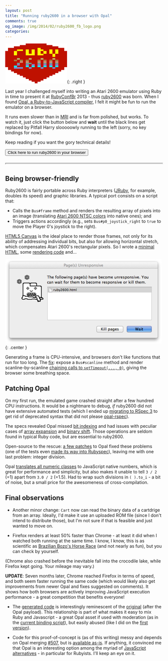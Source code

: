 ```yaml
---
layout: post
title: "Running ruby2600 in a browser with Opal"
comments: true
og_image: /img/2014/02/ruby2600_fb_logo.png
categories:
---
```


![ruby2600](/img/2014/02/ruby2600.png){: .right }

Last year I challenged myself into writing an Atari 2600 emulator using Ruby in time to present it at [RubyConfBr][1] 2013 - thus [ruby2600][2] was born. When I found [Opal, a Ruby-to-JavaScript compiler][3], I felt it might be fun to run the emulator on a browser.

[1]: http://www.rubyconf.com.br
[2]: https://github.com/chesterbr/ruby2600
[3]: http://opalrb.org/
[4]: https://en.wikipedia.org/wiki/Ruby_MRI

It runs even slower than in [MRI][4] and is far from polished, but works. To watch it, just click the button below and **wait** until the black lines get replaced by Pitfall Harry slooooowly running to the left (sorry, no key bindings for now).

Keep reading if you want the gory technical details!

<button onClick="i=document.getElementById('iframe_ruby2600'); i.height='220px'; i.src='/ruby2600/ruby2600.html'; i.scrollIntoView();">Click here to run ruby2600 in your browser</button>
<iframe id="iframe_ruby2600" width="100%" height="1px" scrolling="no"></iframe>

<!--more-->

## Being browser-friendly

Ruby2600 is fairly portable across Ruby interpreters ([JRuby][9], for example, doubles its speed) and graphic libraries. A typical port consists on a script that:

- Calls the `Bus#frame` method and renders the resulting array of pixels into an image (translating [Atari 2600 NTSC colors][11] into native ones); and
- Triggers actions accordingly (e.g., sets `Bus#p0_joystick_right` to `true` to move the Player 0's joystick to the right).

[HTML5 Canvas][10] is the ideal place to render those frames, not only for its ability of addressing individual bits, but also for allowing horizontal stretch, which compensates Atari 2600's rectangular pixels. So I wrote a [minimal HTML][13], some [rendering code][14] and...

![ruby2600](/img/2014/02/wait.png){: .center }

Generating a frame is CPU-intensive, and browsers don't like functions that run for too long. The [fix][8]: expose a `Bus#scanline` method and render scanline-by-scanline [chaining calls to `setTimeout(..., 0)`][12], giving the browser some breathing space.

[8]: https://github.com/chesterbr/ruby2600/blob/2e15eedad5b381a20741ab44bdd4a249d128c58c/bin/ruby2600-opal.rb#L158-L188
[9]: http://jruby.org/
[10]: http://www.w3schools.com/html/html5_canvas.asp
[11]: https://en.wikipedia.org/wiki/Television_Interface_Adapter#TIA_Color_Capabilities
[12]: http://stackoverflow.com/questions/779379/why-is-settimeoutfn-0-sometimes-useful
[13]: https://github.com/chesterbr/ruby2600/blob/2e15eedad5b381a20741ab44bdd4a249d128c58c/ruby2600.html
[14]: https://github.com/chesterbr/ruby2600/blob/763635123106e6b138f05ad7a88eafee4211cc26/bin/ruby2600-opal.rb#L160-L189

## Patching Opal

On my first run, the emulated game crashed straight after a few hundred CPU instructions. It would be a nightmare to debug, *if* ruby2600 did not have extensive automated tests (which I ended up [migrating to RSpec 3][15] to get rid of deprecated syntax that did not please [opal-rspec][16]).

The specs revealed Opal missed [bit indexing][28] and had issues with peculiar cases of [array expansion][29] and [binary shift][30]. Those operations are seldom found in typical Ruby code, but are essential to ruby2600.

Open-source to the rescue: [a few patches][27] to Opal fixed these problems (one of the tests even [made its way into Rubyspec][26]), leaving me with one last problem: integer division.

Opal [translates all numeric classes][24] to JavaScript native numbers, which is great for performance and simplicity, but also makes it unable to tell `3 / 2` (=1) apart from `3.0 / 2` (=1.5). Had to wrap such divisions in `( ).to_i` - a bit of noise, but a small price for the awesomeness of cross-compilation.

[15]: http://myronmars.to/n/dev-blog/2013/11/rspec-2-99-and-3-0-betas-have-been-released
[16]: https://github.com/opal/opal-rspec#readme
[24]: http://opalrb.org/docs/generated_javascript/
[25]: http://rubyspec.org/
[26]: https://github.com/rubyspec/rubyspec/pull/270
[27]: https://github.com/opal/opal/pulls/chesterbr?direction=desc&page=1&sort=created&state=closed
[28]: http://www.ruby-doc.org/core-2.1.0/Fixnum.html#method-i-5B-5D
[29]: http://www.ruby-doc.org/core-2.1.0/Array.html#method-i-5B-5D-3D
[30]: http://www.ruby-doc.org/core-2.1.0/Fixnum.html#method-i-3C-3C

## Final observations

- Another minor change: `Cart` now can read the binary data of a cartdrige from an array. Ideally, I'd make it use an uploaded ROM file (since I don't intend to distribute those), but I'm not sure if that is feasible and just wanted to move on.

- Firefox renders at least 50% faster than Chrome - at least it did when I watched both running at the same time. I know, I know, this is as scientific as [Brazilian Bozo's Horse Race][19] (and not nearly as fun), but you can check by yourself.

(Chrome also crashed before the inevitable fall into the crocodile lake, while Firefox kept going. Your mileage may vary.)

**UPDATE**: Seven months later, Chrome reached Firefox in terms of speed, and both seem faster running the same code (which would likely also get improvements from newer Opal and fixes suggested on comments). It shows how both browsers are actively improving JavaScript execution performance - a great competition that benefits everyone!

- The [generated code][22] is interestingly reminescent of the [original][18] (after the Opal payload). This relationship is part of what makes it easy to mix Ruby and Javascript - a great Opal asset if used with moderation (as in the [current binding script][8]), but easily abused (like I did on the [first version][14]).

- Code for this proof-of-concept is (as of this writing) messy and depends on Opal merging [#507][20], but is [available as-is][18]. If anything, it convinced me that Opal is an interesting option among the myriad of [JavaScript alternatives][21] - in particular for Rubyists. I'll keep an eye on it.

[18]: https://github.com/chesterbr/ruby2600/pull/9
[19]: http://youtu.be/6VqG_C6G2HU?t=2m8s
[20]: https://github.com/opal/opal/pull/507
[21]: https://github.com/jashkenas/coffee-script/wiki/List-of-languages-that-compile-to-JS
[22]: /ruby2600/ruby2600.js
